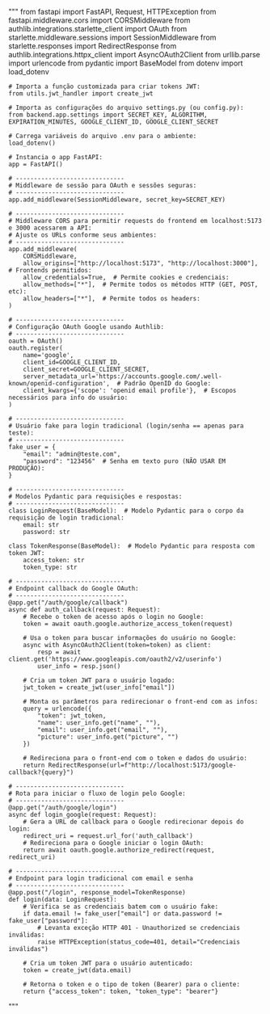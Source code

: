 """
    from fastapi import FastAPI, Request, HTTPException
    from fastapi.middleware.cors import CORSMiddleware
    from authlib.integrations.starlette_client import OAuth
    from starlette.middleware.sessions import SessionMiddleware
    from starlette.responses import RedirectResponse
    from authlib.integrations.httpx_client import AsyncOAuth2Client
    from urllib.parse import urlencode
    from pydantic import BaseModel
    from dotenv import load_dotenv

    # Importa a função customizada para criar tokens JWT:
    from utils.jwt_handler import create_jwt

    # Importa as configurações do arquivo settings.py (ou config.py):
    from backend.app.settings import SECRET_KEY, ALGORITHM, EXPIRATION_MINUTES, GOOGLE_CLIENT_ID, GOOGLE_CLIENT_SECRET

    # Carrega variáveis do arquivo .env para o ambiente:
    load_dotenv()

    # Instancia o app FastAPI:
    app = FastAPI()

    # ------------------------------
    # Middleware de sessão para OAuth e sessões seguras:
    # ------------------------------
    app.add_middleware(SessionMiddleware, secret_key=SECRET_KEY)

    # ------------------------------
    # Middleware CORS para permitir requests do frontend em localhost:5173 e 3000 acessarem a API:
    # Ajuste os URLs conforme seus ambientes:
    # ------------------------------
    app.add_middleware(
        CORSMiddleware,
        allow_origins=["http://localhost:5173", "http://localhost:3000"],  # Frontends permitidos:
        allow_credentials=True,  # Permite cookies e credenciais:
        allow_methods=["*"],  # Permite todos os métodos HTTP (GET, POST, etc):
        allow_headers=["*"],  # Permite todos os headers:
    )

    # ------------------------------
    # Configuração OAuth Google usando Authlib:
    # ------------------------------
    oauth = OAuth()
    oauth.register(
        name='google',
        client_id=GOOGLE_CLIENT_ID,
        client_secret=GOOGLE_CLIENT_SECRET,
        server_metadata_url='https://accounts.google.com/.well-known/openid-configuration',  # Padrão OpenID do Google:
        client_kwargs={'scope': 'openid email profile'},  # Escopos necessários para info do usuário:
    )

    # ------------------------------
    # Usuário fake para login tradicional (login/senha == apenas para teste):
    # ------------------------------
    fake_user = {
        "email": "admin@teste.com",
        "password": "123456"  # Senha em texto puro (NÃO USAR EM PRODUÇÃO):
    }

    # ------------------------------
    # Modelos Pydantic para requisições e respostas:
    # ------------------------------
    class LoginRequest(BaseModel):  # Modelo Pydantic para o corpo da requisição de login tradicional:
        email: str
        password: str

    class TokenResponse(BaseModel):  # Modelo Pydantic para resposta com token JWT:
        access_token: str
        token_type: str

    # ------------------------------
    # Endpoint callback do Google OAuth:
    # ------------------------------
    @app.get("/auth/google/callback")
    async def auth_callback(request: Request):
        # Recebe o token de acesso após o login no Google:
        token = await oauth.google.authorize_access_token(request)

        # Usa o token para buscar informações do usuário no Google:
        async with AsyncOAuth2Client(token=token) as client:
            resp = await client.get('https://www.googleapis.com/oauth2/v2/userinfo')
            user_info = resp.json()

        # Cria um token JWT para o usuário logado:
        jwt_token = create_jwt(user_info["email"])

        # Monta os parâmetros para redirecionar o front-end com as infos:
        query = urlencode({
            "token": jwt_token,
            "name": user_info.get("name", ""),
            "email": user_info.get("email", ""),
            "picture": user_info.get("picture", "")
        })

        # Redireciona para o front-end com o token e dados do usuário:
        return RedirectResponse(url=f"http://localhost:5173/google-callback?{query}")
        
    # ------------------------------
    # Rota para iniciar o fluxo de login pelo Google:
    # ------------------------------
    @app.get("/auth/google/login")
    async def login_google(request: Request):
        # Gera a URL de callback para o Google redirecionar depois do login:
        redirect_uri = request.url_for('auth_callback')
        # Redireciona para o Google iniciar o login OAuth:
        return await oauth.google.authorize_redirect(request, redirect_uri)

    # ------------------------------
    # Endpoint para login tradicional com email e senha
    # ------------------------------
    @app.post("/login", response_model=TokenResponse)
    def login(data: LoginRequest):
        # Verifica se as credenciais batem com o usuário fake:
        if data.email != fake_user["email"] or data.password != fake_user["password"]:
            # Levanta exceção HTTP 401 - Unauthorized se credenciais inválidas:
            raise HTTPException(status_code=401, detail="Credenciais inválidas")

        # Cria um token JWT para o usuário autenticado:
        token = create_jwt(data.email)

        # Retorna o token e o tipo de token (Bearer) para o cliente:
        return {"access_token": token, "token_type": "bearer"}
"""